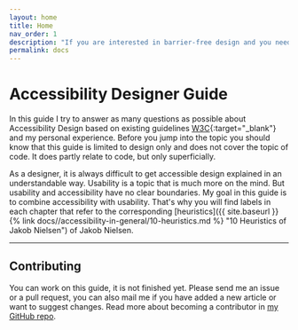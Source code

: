 ```yaml
---
layout: home
title: Home
nav_order: 1
description: "If you are interested in barrier-free design and you need design guidelines to support you during the process, then you have come to the right place."
permalink: docs
---
```


# Accessibility Designer Guide
In this guide I try to answer as many questions as possible about Accessibility Design based on existing guidelines [W3C](https://www.w3.org/WAI/standards-guidelines "W3C Website"){:target="_blank"} and my personal experience. Before you jump into the topic you should know that this guide is limited to design only and does not cover the topic of code. It does partly relate to code, but only superficially.

As a designer, it is always difficult to get accessible design explained in an understandable way. Usability is a topic that is much more on the mind. But usability and accessibility have no clear boundaries. My goal in this guide is to combine accessibility with usability. That's why you will find labels in each chapter that refer to the corresponding [heuristics]({{ site.baseurl }}{% link docs//accessibility-in-general/10-heuristics.md %} "10 Heuristics of Jakob Nielsen") of Jakob Nielsen.

---

## Contributing

You can work on this guide, it is not finished yet. Please send me an issue or a pull request, you can also mail me if you have added a new article or want to suggest changes. Read more about becoming a contributor in [my GitHub repo](https://github.com/NMA93/Accessibility-Designer-Guide).
